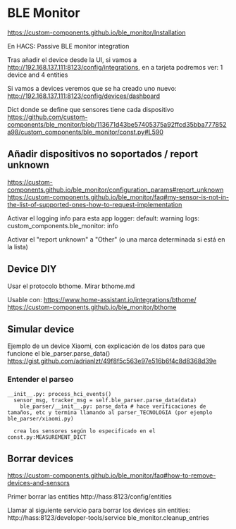# BLE Monitor
https://custom-components.github.io/ble_monitor/Installation

En HACS:
Passive BLE monitor integration

Tras añadir el device desde la UI, si vamos a http://192.168.137.111:8123/config/integrations, en a tarjeta podremos ver:
1 device and 4 entities

Si vamos a devices veremos que se ha creado uno nuevo:
http://192.168.137.111:8123/config/devices/dashboard

Dict donde se define que sensores tiene cada dispositivo
https://github.com/custom-components/ble_monitor/blob/113671d43be57405375a92ffcd35bba777852a98/custom_components/ble_monitor/const.py#L590


## Añadir dispositivos no soportados / report unknown
https://custom-components.github.io/ble_monitor/configuration_params#report_unknown
https://custom-components.github.io/ble_monitor/faq#my-sensor-is-not-in-the-list-of-supported-ones-how-to-request-implementation

Activar el logging info para esta app
logger:
  default: warning
  logs:
    custom_components.ble_monitor: info

Activar el "report unknown" a "Other" (o una marca determinada si está en la lista)


## Device DIY
Usar el protocolo bthome.
Mirar bthome.md

Usable con:
https://www.home-assistant.io/integrations/bthome/
https://custom-components.github.io/ble_monitor/bthome

## Simular device
Ejemplo de un device Xiaomi, con explicación de los datos para que funcione el ble_parser.parse_data()
https://gist.github.com/adrianlzt/49f8f5c563e97e516b6f4c8d8368d39e

### Entender el parseo
```
__init__.py: process_hci_events()
  sensor_msg, tracker_msg = self.ble_parser.parse_data(data)
    ble_parser/__init__.py: parse_data # hace verificaciones de tamaños, etc y termina llamando al parser_TECNOLOGIA (por ejemplo ble_parser/xiaomi.py)

  crea los sensores según lo especificado en el const.py:MEASUREMENT_DICT
```


## Borrar devices
https://custom-components.github.io/ble_monitor/faq#how-to-remove-devices-and-sensors

Primer borrar las entities
http://hass:8123/config/entities

Llamar al siguiente servicio para borrar los devices sin entities:
http://hass:8123/developer-tools/service
ble_monitor.cleanup_entries
